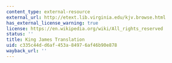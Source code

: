 ```yaml
---
content_type: external-resource
external_url: http://etext.lib.virginia.edu/kjv.browse.html
has_external_license_warning: true
license: https://en.wikipedia.org/wiki/All_rights_reserved
status: ''
title: King James Translation
uid: c335c44d-d6af-453a-8497-6af46b90e878
wayback_url: ''
---
```

